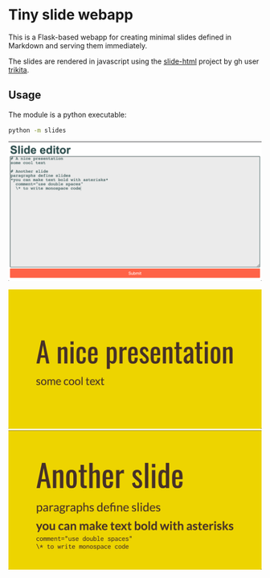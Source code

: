 # Tiny slide webapp

This is a Flask-based webapp for creating minimal slides defined in Markdown and serving them immediately.

The slides are rendered in javascript using the [slide-html](https://github.com/trikita/slide-html) project by gh user [trikita](https://github.com/trikita/).

## Usage

The module is a python executable:
```bash
python -m slides
```

![Editor page](/static/editor.png?raw=true "Editor page")

![First Slide](/static/slide-1.png?raw=true "First slide")
![Second Slide](/static/slide-2.png?raw=true "Second slide")
## 